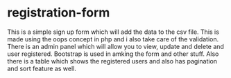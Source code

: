 # registration-form
This is a simple sign up form which will add the data to the csv file.
This is made using the oops concept in php and i also take care of the validation.
There is an admin panel which will allow you to view, update and delete and user registered.
Bootstrap is used in amking the form and other stuff.
Also there is a table which shows the registered users and also has pagination and sort feature as well.
